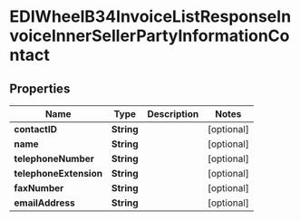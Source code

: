 

# EDIWheelB34InvoiceListResponseInvoiceInnerSellerPartyInformationContact


## Properties

| Name | Type | Description | Notes |
|------------ | ------------- | ------------- | -------------|
|**contactID** | **String** |  |  [optional] |
|**name** | **String** |  |  [optional] |
|**telephoneNumber** | **String** |  |  [optional] |
|**telephoneExtension** | **String** |  |  [optional] |
|**faxNumber** | **String** |  |  [optional] |
|**emailAddress** | **String** |  |  [optional] |



